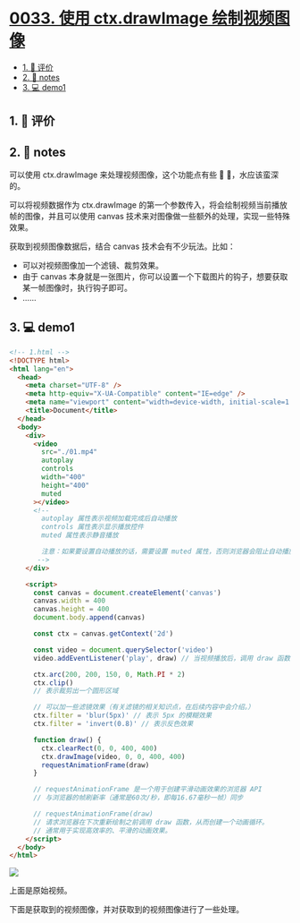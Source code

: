 # [0033. 使用 ctx.drawImage 绘制视频图像](https://github.com/Tdahuyou/TNotes.canvas/tree/main/notes/0033.%20%E4%BD%BF%E7%94%A8%20ctx.drawImage%20%E7%BB%98%E5%88%B6%E8%A7%86%E9%A2%91%E5%9B%BE%E5%83%8F)

<!-- region:toc -->

- [1. 🫧 评价](#1--评价)
- [2. 📒 notes](#2--notes)
- [3. 💻 demo1](#3--demo1)

<!-- endregion:toc -->

## 1. 🫧 评价

## 2. 📒 notes

可以使用 ctx.drawImage 来处理视频图像，这个功能点有些 🐂 🍺，水应该蛮深的。

可以将视频数据作为 ctx.drawImage 的第一个参数传入，将会绘制视频当前播放帧的图像，并且可以使用 canvas 技术来对图像做一些额外的处理，实现一些特殊效果。

获取到视频图像数据后，结合 canvas 技术会有不少玩法。比如：

- 可以对视频图像加一个滤镜、裁剪效果。
- 由于 canvas 本身就是一张图片，你可以设置一个下载图片的钩子，想要获取某一帧图像时，执行钩子即可。
- ……

## 3. 💻 demo1

```html
<!-- 1.html -->
<!DOCTYPE html>
<html lang="en">
  <head>
    <meta charset="UTF-8" />
    <meta http-equiv="X-UA-Compatible" content="IE=edge" />
    <meta name="viewport" content="width=device-width, initial-scale=1.0" />
    <title>Document</title>
  </head>
  <body>
    <div>
      <video
        src="./01.mp4"
        autoplay
        controls
        width="400"
        height="400"
        muted
      ></video>
      <!--
        autoplay 属性表示视频加载完成后自动播放
        controls 属性表示显示播放控件
        muted 属性表示静音播放

        注意：如果要设置自动播放的话，需要设置 muted 属性，否则浏览器会阻止自动播放。
       -->
    </div>

    <script>
      const canvas = document.createElement('canvas')
      canvas.width = 400
      canvas.height = 400
      document.body.append(canvas)

      const ctx = canvas.getContext('2d')

      const video = document.querySelector('video')
      video.addEventListener('play', draw) // 当视频播放后，调用 draw 函数

      ctx.arc(200, 200, 150, 0, Math.PI * 2)
      ctx.clip()
      // 表示裁剪出一个圆形区域

      // 可以加一些滤镜效果（有关滤镜的相关知识点，在后续内容中会介绍。）
      ctx.filter = 'blur(5px)' // 表示 5px 的模糊效果
      ctx.filter = 'invert(0.8)' // 表示反色效果

      function draw() {
        ctx.clearRect(0, 0, 400, 400)
        ctx.drawImage(video, 0, 0, 400, 400)
        requestAnimationFrame(draw)
      }

      // requestAnimationFrame 是一个用于创建平滑动画效果的浏览器 API
      // 与浏览器的帧刷新率（通常是60次/秒，即每16.67毫秒一帧）同步

      // requestAnimationFrame(draw)
      // 请求浏览器在下次重新绘制之前调用 draw 函数，从而创建一个动画循环。
      // 通常用于实现高效率的、平滑的动画效果。
    </script>
  </body>
</html>
```

![](assets/使用%20ctx.drawImage%20绘制视频图像.gif)

上面是原始视频。

下面是获取到的视频图像，并对获取到的视频图像进行了一些处理。
